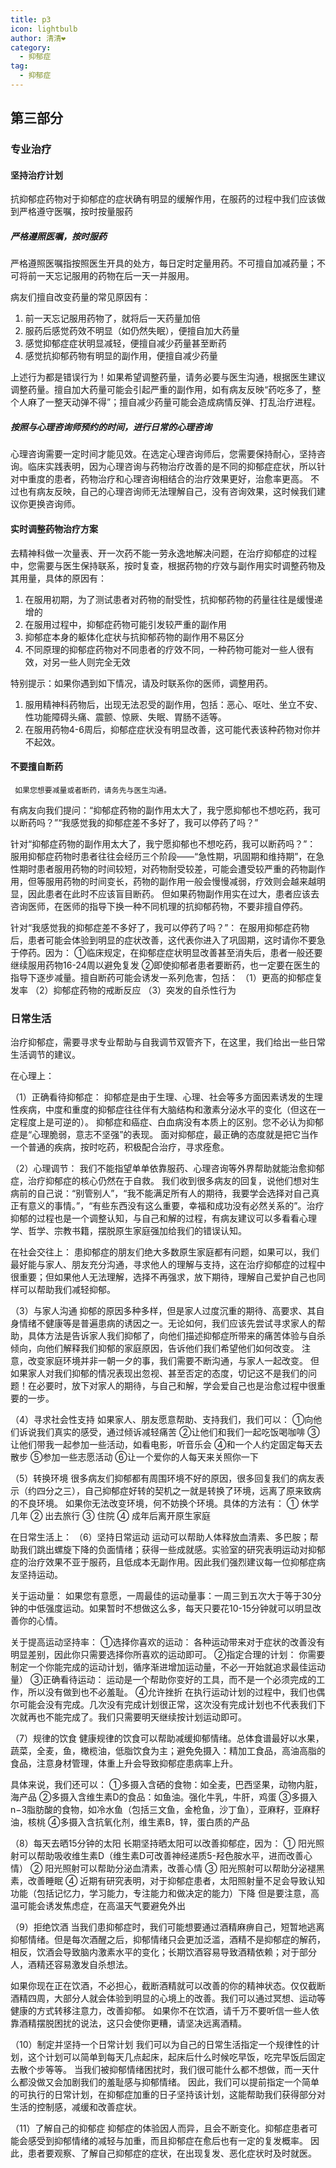 ```yaml
---
title: p3
icon: lightbulb
author: 清清❤️
category:
  - 抑郁症
tag:
  - 抑郁症
---
```


## 第三部分
### 专业治疗
#### 坚持治疗计划
抗抑郁症药物对于抑郁症的症状确有明显的缓解作用，在服药的过程中我们应该做到严格遵守医嘱，按时按量服药
 
##### 严格遵照医嘱，按时服药
  严格遵照医嘱指按照医生开具的处方，每日定时定量用药。不可擅自加减药量；不可将前一天忘记服用的药物在后一天一并服用。

病友们擅自改变药量的常见原因有：
1. 前一天忘记服用药物了，就将后一天药量加倍
2. 服药后感觉药效不明显（如仍然失眠），便擅自加大药量 
3. 感觉抑郁症症状明显减轻，便擅自减少药量甚至断药
4. 感觉抗抑郁药物有明显的副作用，便擅自减少药量

上述行为都是错误行为！如果希望调整药量，请务必要与医生沟通，根据医生建议调整药量。擅自加大药量可能会引起严重的副作用，如有病友反映“药吃多了，整个人麻了一整天动弹不得”；擅自减少药量可能会造成病情反弹、打乱治疗进程。

##### 按照与心理咨询师预约的时间，进行日常的心理咨询
心理咨询需要一定时间才能见效。在选定心理咨询师后，您需要保持耐心，坚持咨询。临床实践表明，因为心理咨询与药物治疗改善的是不同的抑郁症症状，所以针对中重度的患者，药物治疗和心理咨询相结合的治疗效果更好，治愈率更高。
不过也有病友反映，自己的心理咨询师无法理解自己，没有咨询效果，这时候我们建议你更换咨询师。

         
#### 实时调整药物治疗方案
去精神科做一次量表、开一次药不能一劳永逸地解决问题，在治疗抑郁症的过程中，您需要与医生保持联系，按时复查，根据药物的疗效与副作用实时调整药物及其用量，具体的原因有：
1. 在服用初期，为了测试患者对药物的耐受性，抗抑郁药物的药量往往是缓慢递增的
2. 在服用过程中，抑郁症药物可能引发较严重的副作用    
3.  抑郁症本身的躯体化症状与抗抑郁药物的副作用不易区分
4. 不同原理的抑郁症药物对不同患者的疗效不同，一种药物可能对一些人很有效，对另一些人则完全无效

特别提示：如果你遇到如下情况，请及时联系你的医师，调整用药。
1. 服用精神科药物后，出现无法忍受的副作用，包括：恶心、呕吐、坐立不安、性功能障碍头痛、震颤、惊厥、失眠、胃肠不适等。
2. 在服用药物4-6周后，抑郁症症状没有明显改善，这可能代表该种药物对你并不起效。



#### 不要擅自断药
     如果您想要减量或者断药，请务先与医生沟通。
有病友向我们提问：“抑郁症药物的副作用太大了，我宁愿抑郁也不想吃药，我可以断药吗？”“我感觉我的抑郁症差不多好了，我可以停药了吗？”

 针对“抑郁症药物的副作用太大了，我宁愿抑郁也不想吃药，我可以断药吗？”：
服用抑郁症药物时患者往往会经历三个阶段——“急性期，巩固期和维持期”，在急性期时患者服用药物的时间较短，对药物耐受较差，可能会遭受较严重的药物副作用，但等服用药物的时间变长，药物的副作用一般会慢慢减弱，疗效则会越来越明显，因此患者在此时不应该盲目断药。
但如果药物副作用实在过大，患者应该去咨询医师，在医师的指导下换一种不同机理的抗抑郁药物，不要非擅自停药。

针对“我感觉我的抑郁症差不多好了，我可以停药了吗？”：
在服用抑郁症药物后，患者可能会体验到明显的症状改善，这代表你进入了巩固期，这时请你不要急于停药。因为：
①临床规定，在抑郁症症状明显改善甚至消失后，患者一般还要继续服用药物16-24周以避免复发
②即使抑郁者患者要断药，也一定要在医生的指导下逐步减量。擅自断药可能会诱发一系列危害，包括：
    （1）更高的抑郁症复发率
    （2）抑郁症药物的戒断反应
    （3）突发的自杀性行为
















### 日常生活
治疗抑郁症，需要寻求专业帮助与自我调节双管齐下，在这里，我们给出一些日常生活调节的建议。

在心理上：

（1）正确看待抑郁症：
抑郁症是由于生理、心理、社会等多方面因素诱发的生理性疾病，中度和重度的抑郁症往往伴有大脑结构和激素分泌水平的变化（但这在一定程度上是可逆的）。
抑郁症和癌症、白血病没有本质上的区别。您不必认为抑郁症是“心理脆弱，意志不坚强”的表现。
面对抑郁症，最正确的态度就是把它当作一个普通的疾病，按时吃药，积极配合治疗，寻求痊愈。

（2）心理调节：
     我们不能指望单单依靠服药、心理咨询等外界帮助就能治愈抑郁症，治疗抑郁症的核心仍然在于自救。
我们收到很多病友的回复，说他们想对生病前的自己说：“别管别人”，“我不能满足所有人的期待，我要学会选择对自己真正有意义的事情。”，“有些东西没有这么重要，幸福和成功没有必然关系的”。治疗抑郁的过程也是一个调整认知，与自己和解的过程，有病友建议可以多看看心理学、哲学、宗教书籍，摆脱原生家庭强加给我们的错误认知。


在社会交往上：
     患抑郁症的朋友们绝大多数原生家庭都有问题，如果可以，我们最好能与家人、朋友充分沟通，寻求他人的理解与支持，这在治疗抑郁症的过程中很重要；但如果他人无法理解，选择不再强求，放下期待，理解自己爱护自己也同样可以帮助我们减轻抑郁。

（3）与家人沟通
      抑郁的原因多种多样，但是家人过度沉重的期待、高要求、其自身情绪不健康等是普遍患病的诱因之一。无论如何，我们应该先尝试寻求家人的帮助，具体方法是告诉家人我们抑郁了，向他们描述抑郁症所带来的痛苦体验与自杀倾向，向他们解释我们抑郁的家庭原因，告诉他们我们希望他们如何改变。
     注意，改变家庭环境并非一朝一夕的事，我们需要不断沟通，与家人一起改变。
     但如果家人对我们抑郁的情况表现出忽视、甚至否定的态度，切记这不是我们的问题！在必要时，放下对家人的期待，与自己和解，学会爱自己也是治愈过程中很重要的一步。







（4）寻求社会性支持
如果家人、朋友愿意帮助、支持我们，我们可以：
①向他们诉说我们真实的感受，通过倾诉减轻痛苦
②让他们和我们一起吃饭喝咖啡
③让他们带我一起参加一些活动，如看电影，听音乐会
④和一个人约定固定每天去散步
⑤参加一些志愿活动
⑥让一个爱你的人每天来关照你一下

（5）转换环境
     很多病友们抑郁都有周围环境不好的原因，很多回复我们的病友表示（约四分之三），自己抑郁症好转的契机之一就是转换了环境，远离了原来致病的不良环境。
     如果你无法改变环境，何不妨换个环境。具体的方法有：
① 休学几年
② 出去旅行
③ 住院
④ 成年后离开原生家庭



在日常生活上：
（6）坚持日常运动 
          运动可以帮助人体释放血清素、多巴胺；帮助我们跳出螺旋下降的负面情绪；获得一些成就感。实验室的研究表明运动对抑郁症的治疗效果不亚于服药，且低成本无副作用。因此我们强烈建议每一位抑郁症病友坚持运动。

关于运动量：
如果您有意愿，一周最佳的运动量事：一周三到五次大于等于30分钟的中低强度运动。如果暂时不想做这么多，每天只要花10-15分钟就可以明显改善你的心情。

关于提高运动坚持率：
①选择你喜欢的运动：
各种运动带来对于症状的改善没有明显差别，因此你只需要选择你所喜欢的运动即可。
②指定合理的计划：
你需要制定一个你能完成的运动计划，循序渐进增加运动量，不必一开始就追求最佳运动量）
③正确看待运动：
运动是一个帮助你变好的工具，而不是一个必须完成的工作，所以没有做到也不必羞耻。
        ④允许挫折
             在执行运动计划的过程中，我们也偶尔可能会没有完成。几次没有完成计划很正常，这次没有完成计划也不代表我们下次就再也不能完成了。我们只需要明天继续按计划运动即可。

  
（7）规律的饮食
  健康规律的饮食可以帮助减缓抑郁情绪。总体食谱最好以水果，蔬菜，全麦，鱼，橄榄油，低脂饮食为主；避免免摄入：精加工食品，高油高脂的食品，注意身材管理，体重上升会导致抑郁症患病率上升。

  具体来说，我们还可以：
  ①多摄入含硒的食物：如全麦，巴西坚果，动物内脏，海产品
  ②多摄入含维生素D的食品：如鱼油。强化牛乳，牛肝，鸡蛋
  ③多摄入n−3脂肪酸的食物，如冷水鱼（包括三文鱼，金枪鱼，沙丁鱼），亚麻籽，亚麻籽油，核桃
④多摄入含抗氧化剂，维生素B，锌，蛋白质的产品

（8）每天去晒15分钟的太阳
长期坚持晒太阳可以改善抑郁症，因为：
① 阳光照射可以帮助吸收维生素D（维生素D可改善神经递质5-羟色胺水平，进而改善心情）
②  阳光照射可以帮助分泌血清素，改善心情
③ 阳光照射可以帮助分泌褪黑素，改善睡眠
   ④ 近期有研究表明，对于抑郁症患者，太阳照射量不足会导致认知功能（包括记忆力，学习能力，专注能力和做决定的能力）下降
但是要注意，高温可能会诱发焦虑症，在高温天气要避免外出

（9）拒绝饮酒
   当我们患抑郁症时，我们可能想要通过酒精麻痹自己，短暂地逃离抑郁情绪。但是每次酒醒之后，抑郁情绪只会更加泛滥，酒精不是抑郁症的解药，相反，饮酒会导致脑内激素水平的变化；长期饮酒容易导致酒精依赖；对于部分人，酒精还容易激发自杀想法。

如果你现在正在饮酒，不必担心，截断酒精就可以改善的你的精神状态。仅仅截断酒精四周，大部分人就会体验到明显的心境上的改善。我们可以通过冥想、运动等健康的方式转移注意力，改善抑郁。
如果你不在饮酒，请千万不要听信一些人依靠酒精摆脱困扰的说法，这只会使你更糟，请坚决远离酒精。

（10）制定并坚持一个日常计划
我们可以为自己的日常生活指定一个规律性的计划，这个计划可以简单到每天几点起床，起床后什么时候吃早饭，吃完早饭后固定去散个步等等。
当我们被抑郁情绪困扰时，我们很可能什么都不想做，而一天什么都没做又会加剧我们的羞耻感与抑郁情绪。
因此，我们可以提前指定一个简单的可执行的日常计划，在抑郁症加重的日子坚持该计划，这能帮助我们获得部分对生活的控制感，减缓和改善症状。



（11）了解自己的抑郁症
     抑郁症的体验因人而异，且会不断变化。抑郁症患者可能会感受到抑郁情绪的减轻与加重，而且抑郁症在愈后也有一定的复发概率。
     因此，患者要观察、了解自己抑郁症的症状，在出现复发、恶化症状时及时就医。



















